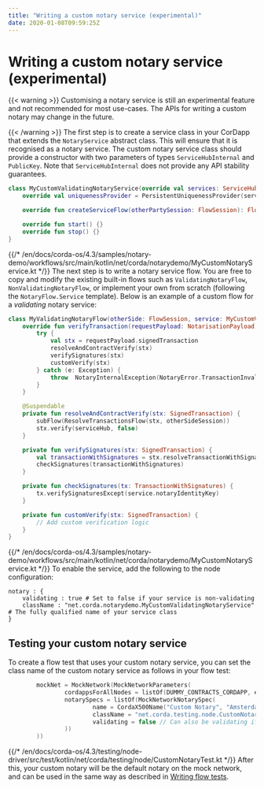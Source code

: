 ```yaml
---
title: "Writing a custom notary service (experimental)"
date: 2020-01-08T09:59:25Z
---
```



# Writing a custom notary service (experimental)

{{< warning >}}
Customising a notary service is still an experimental feature and not recommended for most use-cases. The APIs
                for writing a custom notary may change in the future.


{{< /warning >}}
The first step is to create a service class in your CorDapp that extends the `NotaryService` abstract class.
            This will ensure that it is recognised as a notary service.
            The custom notary service class should provide a constructor with two parameters of types `ServiceHubInternal` and `PublicKey`.
            Note that `ServiceHubInternal` does not provide any API stability guarantees.

```kotlin
class MyCustomValidatingNotaryService(override val services: ServiceHubInternal, override val notaryIdentityKey: PublicKey) : SinglePartyNotaryService() {
    override val uniquenessProvider = PersistentUniquenessProvider(services.clock, services.database, services.cacheFactory)

    override fun createServiceFlow(otherPartySession: FlowSession): FlowLogic<Void?> = MyValidatingNotaryFlow(otherPartySession, this)

    override fun start() {}
    override fun stop() {}
}

```

{{/* /en/docs/corda-os/4.3/samples/notary-demo/workflows/src/main/kotlin/net/corda/notarydemo/MyCustomNotaryService.kt */}}
The next step is to write a notary service flow. You are free to copy and modify the existing built-in flows such
            as `ValidatingNotaryFlow`, `NonValidatingNotaryFlow`, or implement your own from scratch (following the
            `NotaryFlow.Service` template). Below is an example of a custom flow for a *validating* notary service:

```kotlin
class MyValidatingNotaryFlow(otherSide: FlowSession, service: MyCustomValidatingNotaryService) : ValidatingNotaryFlow(otherSide, service) {
    override fun verifyTransaction(requestPayload: NotarisationPayload) {
        try {
            val stx = requestPayload.signedTransaction
            resolveAndContractVerify(stx)
            verifySignatures(stx)
            customVerify(stx)
        } catch (e: Exception) {
            throw  NotaryInternalException(NotaryError.TransactionInvalid(e))
        }
    }

    @Suspendable
    private fun resolveAndContractVerify(stx: SignedTransaction) {
        subFlow(ResolveTransactionsFlow(stx, otherSideSession))
        stx.verify(serviceHub, false)
    }

    private fun verifySignatures(stx: SignedTransaction) {
        val transactionWithSignatures = stx.resolveTransactionWithSignatures(serviceHub)
        checkSignatures(transactionWithSignatures)
    }

    private fun checkSignatures(tx: TransactionWithSignatures) {
        tx.verifySignaturesExcept(service.notaryIdentityKey)
    }

    private fun customVerify(stx: SignedTransaction) {
        // Add custom verification logic
    }
}

```

{{/* /en/docs/corda-os/4.3/samples/notary-demo/workflows/src/main/kotlin/net/corda/notarydemo/MyCustomNotaryService.kt */}}
To enable the service, add the following to the node configuration:

```none
notary : {
    validating : true # Set to false if your service is non-validating
    className : "net.corda.notarydemo.MyCustomValidatingNotaryService" # The fully qualified name of your service class
}
```

## Testing your custom notary service
To create a flow test that uses your custom notary service, you can set the class name of the custom notary service as follows in your flow test:

```kotlin
        mockNet = MockNetwork(MockNetworkParameters(
                cordappsForAllNodes = listOf(DUMMY_CONTRACTS_CORDAPP, enclosedCordapp()),
                notarySpecs = listOf(MockNetworkNotarySpec(
                        name = CordaX500Name("Custom Notary", "Amsterdam", "NL"),
                        className = "net.corda.testing.node.CustomNotaryTest\$CustomNotaryService",
                        validating = false // Can also be validating if preferred.
                ))
        ))

```

{{/* /en/docs/corda-os/4.3/testing/node-driver/src/test/kotlin/net/corda/testing/node/CustomNotaryTest.kt */}}
After this, your custom notary will be the default notary on the mock network, and can be used in the same way as described in [Writing flow tests](flow-testing.md).


